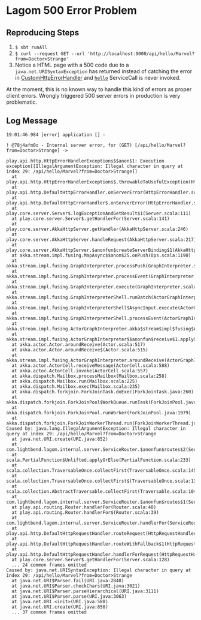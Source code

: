 # Lagom 500 Error Problem

## Reproducing Steps

1. `$ sbt runAll`
2. `$ curl --request GET --url 'http://localhost:9000/api/hello/Marvel?from=Doctor>Strange'`
3. Notice a HTML page with a 500 code due to a `java.net.URISyntaxException` has returned instead of catching the error in [CustomHttpErrorHandler](https://github.com/realpeterz/lagom-500/blob/master/lagom-500-impl/src/main/scala/com/example/lagom500/impl/Lagom500Loader.scala#L42) and [`hello`](https://github.com/realpeterz/lagom-500/blob/master/lagom-500-impl/src/main/scala/com/example/lagom500/impl/Lagom500ServiceImpl.scala#L20) ServiceCall is never invoked.

At the moment, this is no known way to handle this kind of errors as proper client errors. Wrongly triggered 500 server errors in production is very problematic.

## Log Message
```
19:01:46.984 [error] application [] -

! @78j4afm0o - Internal server error, for (GET) [/api/hello/Marvel?from=Doctor>Strange] ->

play.api.http.HttpErrorHandlerExceptions$$anon$1: Execution exception[[IllegalArgumentException: Illegal character in query at index 29: /api/hello/Marvel?from=Doctor>Strange]]
  at play.api.http.HttpErrorHandlerExceptions$.throwableToUsefulException(HttpErrorHandler.scala:255)
  at play.api.http.DefaultHttpErrorHandler.onServerError(HttpErrorHandler.scala:182)
  at play.api.http.DefaultHttpErrorHandler$.onServerError(HttpErrorHandler.scala:286)
  at play.core.server.Server$.logExceptionAndGetResult$1(Server.scala:111)
  at play.core.server.Server$.getHandlerFor(Server.scala:141)
  at play.core.server.AkkaHttpServer.getHandler(AkkaHttpServer.scala:246)
  at play.core.server.AkkaHttpServer.handleRequest(AkkaHttpServer.scala:217)
  at play.core.server.AkkaHttpServer.$anonfun$createServerBinding$1(AkkaHttpServer.scala:117)
  at akka.stream.impl.fusing.MapAsync$$anon$25.onPush(Ops.scala:1190)
  at akka.stream.impl.fusing.GraphInterpreter.processPush(GraphInterpreter.scala:519)
  at akka.stream.impl.fusing.GraphInterpreter.processEvent(GraphInterpreter.scala:482)
  at akka.stream.impl.fusing.GraphInterpreter.execute(GraphInterpreter.scala:378)
  at akka.stream.impl.fusing.GraphInterpreterShell.runBatch(ActorGraphInterpreter.scala:588)
  at akka.stream.impl.fusing.GraphInterpreterShell$AsyncInput.execute(ActorGraphInterpreter.scala:472)
  at akka.stream.impl.fusing.GraphInterpreterShell.processEvent(ActorGraphInterpreter.scala:563)
  at akka.stream.impl.fusing.ActorGraphInterpreter.akka$stream$impl$fusing$ActorGraphInterpreter$$processEvent(ActorGraphInterpreter.scala:745)
  at akka.stream.impl.fusing.ActorGraphInterpreter$$anonfun$receive$1.applyOrElse(ActorGraphInterpreter.scala:760)
  at akka.actor.Actor.aroundReceive(Actor.scala:517)
  at akka.actor.Actor.aroundReceive$(Actor.scala:515)
  at akka.stream.impl.fusing.ActorGraphInterpreter.aroundReceive(ActorGraphInterpreter.scala:670)
  at akka.actor.ActorCell.receiveMessage(ActorCell.scala:588)
  at akka.actor.ActorCell.invoke(ActorCell.scala:557)
  at akka.dispatch.Mailbox.processMailbox(Mailbox.scala:258)
  at akka.dispatch.Mailbox.run(Mailbox.scala:225)
  at akka.dispatch.Mailbox.exec(Mailbox.scala:235)
  at akka.dispatch.forkjoin.ForkJoinTask.doExec(ForkJoinTask.java:260)
  at akka.dispatch.forkjoin.ForkJoinPool$WorkQueue.runTask(ForkJoinPool.java:1339)
  at akka.dispatch.forkjoin.ForkJoinPool.runWorker(ForkJoinPool.java:1979)
  at akka.dispatch.forkjoin.ForkJoinWorkerThread.run(ForkJoinWorkerThread.java:107)
Caused by: java.lang.IllegalArgumentException: Illegal character in query at index 29: /api/hello/Marvel?from=Doctor>Strange
  at java.net.URI.create(URI.java:852)
  at com.lightbend.lagom.internal.server.ServiceRouter.$anonfun$routes$2(ServiceRouter.scala:72)
  at scala.PartialFunction$Unlifted.applyOrElse(PartialFunction.scala:233)
  at scala.collection.TraversableOnce.collectFirst(TraversableOnce.scala:145)
  at scala.collection.TraversableOnce.collectFirst$(TraversableOnce.scala:132)
  at scala.collection.AbstractTraversable.collectFirst(Traversable.scala:104)
  at com.lightbend.lagom.internal.server.ServiceRouter.$anonfun$routes$1(ServiceRouter.scala:67)
  at play.api.routing.Router.handlerFor(Router.scala:40)
  at play.api.routing.Router.handlerFor$(Router.scala:39)
  at com.lightbend.lagom.internal.server.ServiceRouter.handlerFor(ServiceRouter.scala:36)
  at play.api.http.DefaultHttpRequestHandler.routeRequest(HttpRequestHandler.scala:206)
  at play.api.http.DefaultHttpRequestHandler.routeWithFallback$1(HttpRequestHandler.scala:124)
  at play.api.http.DefaultHttpRequestHandler.handlerForRequest(HttpRequestHandler.scala:156)
  at play.core.server.Server$.getHandlerFor(Server.scala:128)
  ... 24 common frames omitted
Caused by: java.net.URISyntaxException: Illegal character in query at index 29: /api/hello/Marvel?from=Doctor>Strange
  at java.net.URI$Parser.fail(URI.java:2848)
  at java.net.URI$Parser.checkChars(URI.java:3021)
  at java.net.URI$Parser.parseHierarchical(URI.java:3111)
  at java.net.URI$Parser.parse(URI.java:3063)
  at java.net.URI.<init>(URI.java:588)
  at java.net.URI.create(URI.java:850)
  ... 37 common frames omitted
```
